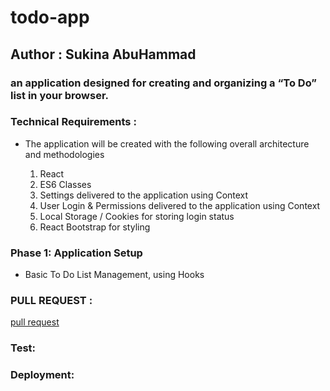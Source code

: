 # todo-app

## Author : Sukina AbuHammad

### an application designed for creating and organizing a “To Do” list in your browser.

### Technical Requirements :
  * The application will be created with the following overall architecture and methodologies

     1. React
     2. ES6 Classes
     3. Settings delivered to the application using Context
     4. User Login & Permissions delivered to the application using Context
     5. Local Storage / Cookies for storing login status
     6. React Bootstrap for styling

### Phase 1: Application Setup 
  * Basic To Do List Management, using Hooks

### PULL REQUEST :
  [pull request](https://github.com/Sukina12/todo-app/pull/2)

### Test:

### Deployment:


